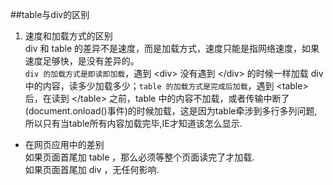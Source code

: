 ##table与div的区别
1. 速度和加载方式的区别    
	div 和 table 的差异不是速度，而是加载方式，速度只能是指网络速度，如果速度足够快，是没有差异的。     
	`div 的加载方式是即读即加载`，遇到 \<div> 没有遇到 \</div> 的时候一样加载 div 中的内容，读多少加载多少；`table 的加载方式是完成后加载`，遇到 \<table> 后，在读到 \</table> 之前，table 中的内容不加载，或者传输中断了(document.onload()事件)的时候加载，这是因为table牵涉到多行多列问题,所以只有当table所有内容加载完毕,IE才知道该怎么显示.
- 在网页应用中的差别    
	如果页面首尾加 table ，那么必须等整个页面读完了才加载.     
	如果页面首尾加 div ，无任何影响.